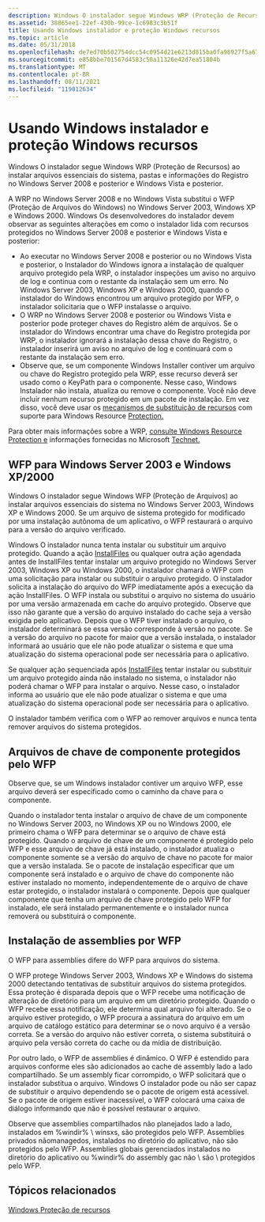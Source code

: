 ```yaml
---
description: Windows O instalador segue Windows WRP (Proteção de Recursos) ao instalar arquivos essenciais do sistema, pastas e informações do Registro no Windows Server 2008 e posterior e Windows Vista e posterior.
ms.assetid: 38865ee1-22ef-430b-99ce-1c6983c3b51f
title: Usando Windows instalador e proteção Windows recursos
ms.topic: article
ms.date: 05/31/2018
ms.openlocfilehash: de7ed70b502754dcc54c0954d21e6213d815ba0fa98927f5a67680700a4dd802
ms.sourcegitcommit: e858bbe701567d4583c50a11326e42d7ea51804b
ms.translationtype: MT
ms.contentlocale: pt-BR
ms.lasthandoff: 08/11/2021
ms.locfileid: "119012634"
---
```

# <a name="using-windows-installer-and-windows-resource-protection"></a>Usando Windows instalador e proteção Windows recursos

Windows O instalador segue Windows WRP (Proteção de Recursos) ao instalar arquivos essenciais do sistema, pastas e informações do Registro no Windows Server 2008 e posterior e Windows Vista e posterior.

A WRP no Windows Server 2008 e no Windows Vista substitui o WFP (Proteção de Arquivos do Windows) no Windows Server 2003, Windows XP e Windows 2000. Windows Os desenvolvedores do instalador devem observar as seguintes alterações em como o instalador lida com recursos protegidos no Windows Server 2008 e posterior e Windows Vista e posterior:

-   Ao executar no Windows Server 2008 e posterior ou no Windows Vista e posterior, o Instalador do Windows ignora a instalação de qualquer arquivo protegido pela WRP, o instalador inspeções um aviso no arquivo de log e continua com o restante da instalação sem um erro. No Windows Server 2003, Windows XP e Windows 2000, quando o instalador do Windows encontrou um arquivo protegido por WFP, o instalador solicitaria que o WFP instalasse o arquivo.
-   O WRP no Windows Server 2008 e posterior ou Windows Vista e posterior pode proteger chaves do Registro além de arquivos. Se o instalador do Windows encontrar uma chave do Registro protegida por WRP, o instalador ignorará a instalação dessa chave do Registro, o instalador inserirá um aviso no arquivo de log e continuará com o restante da instalação sem erro.
-   Observe que, se um componente Windows Installer contiver um arquivo ou chave do Registro protegido pela WRP, esse recurso deverá ser usado como o KeyPath para o componente. Nesse caso, Windows Instalador não instala, atualiza ou remove o componente. Você não deve incluir nenhum recurso protegido em um pacote de instalação. Em vez disso, você deve usar os [mecanismos de substituição de recursos](../wfp/supported-file-replacement-mechanisms.md) com suporte para Windows Resource [Protection.](../wfp/windows-resource-protection-portal.md)

Para obter mais informações sobre a WRP, [consulte Windows Resource Protection e](../wfp/windows-resource-protection-portal.md) informações fornecidas no Microsoft [Technet.](/previous-versions/windows/it-pro/windows-server-2008-R2-and-2008/cc709691(v=ws.10))

## <a name="wfp-for-windows-server-2003-and-windows-xp2000"></a>WFP para Windows Server 2003 e Windows XP/2000

Windows O instalador segue Windows WFP (Proteção de Arquivos) ao instalar arquivos essenciais do sistema no Windows Server 2003, Windows XP e Windows 2000. Se um arquivo de sistema protegido for modificado por uma instalação autônoma de um aplicativo, o WFP restaurará o arquivo para a versão do arquivo verificado.

Windows O instalador nunca tenta instalar ou substituir um arquivo protegido. Quando a ação [InstallFiles](installfiles-action.md) ou qualquer outra ação agendada antes de InstallFiles tentar instalar um arquivo protegido no Windows Server 2003, Windows XP ou Windows 2000, o instalador chamará o WFP com uma solicitação para instalar ou substituir o arquivo protegido. O instalador solicita a instalação do arquivo do WFP imediatamente após a execução da ação InstallFiles. O WFP instala ou substitui o arquivo no sistema do usuário por uma versão armazenada em cache do arquivo protegido. Observe que isso não garante que a versão do arquivo instalado do cache seja a versão exigida pelo aplicativo. Depois que o WFP tiver instalado o arquivo, o instalador determinará se essa versão corresponde à versão no pacote. Se a versão do arquivo no pacote for maior que a versão instalada, o instalador informará ao usuário que ele não pode atualizar o sistema e que uma atualização do sistema operacional pode ser necessária para o aplicativo.

Se qualquer ação sequenciada após [InstallFiles](installfiles-action.md) tentar instalar ou substituir um arquivo protegido ainda não instalado no sistema, o instalador não poderá chamar o WFP para instalar o arquivo. Nesse caso, o instalador informa ao usuário que ele não pode atualizar o sistema e que uma atualização do sistema operacional pode ser necessária para o aplicativo.

O instalador também verifica com o WFP ao remover arquivos e nunca tenta remover arquivos do sistema protegidos.

## <a name="component-key-files-protected-by-wfp"></a>Arquivos de chave de componente protegidos pelo WFP

Observe que, se um Windows instalador contiver um arquivo WFP, esse arquivo deverá ser especificado como o caminho da chave para o componente.

Quando o instalador tenta instalar o arquivo de chave de um componente no Windows Server 2003, no Windows XP ou no Windows 2000, ele primeiro chama o WFP para determinar se o arquivo de chave está protegido. Quando o arquivo de chave de um componente é protegido pelo WFP e esse arquivo de chave já está instalado, o instalador atualiza o componente somente se a versão do arquivo de chave no pacote for maior que a versão instalada. Se o pacote de instalação especificar que um componente será instalado e o arquivo de chave do componente não estiver instalado no momento, independentemente de o arquivo de chave estar protegido, o instalador instalará o componente. Depois que qualquer componente que tenha um arquivo de chave protegido pelo WFP for instalado, ele será instalado permanentemente e o instalador nunca removerá ou substituirá o componente.

## <a name="installation-of-assemblies-by-wfp"></a>Instalação de assemblies por WFP

O WFP para assemblies difere do WFP para arquivos do sistema.

O WFP protege Windows Server 2003, Windows XP e Windows do sistema 2000 detectando tentativas de substituir arquivos do sistema protegidos. Essa proteção é disparada depois que o WFP recebe uma notificação de alteração de diretório para um arquivo em um diretório protegido. Quando o WFP recebe essa notificação, ele determina qual arquivo foi alterado. Se o arquivo estiver protegido, o WFP procura a assinatura do arquivo em um arquivo de catálogo estático para determinar se o novo arquivo é a versão correta. Se a versão do arquivo não estiver correta, o sistema substituirá o arquivo pela versão correta do cache ou da mídia de distribuição.

Por outro lado, o WFP de assemblies é dinâmico. O WFP é estendido para arquivos conforme eles são adicionados ao cache de assembly lado a lado compartilhado. Se um assembly ficar corrompido, o WFP solicitará que o instalador substitua o arquivo. Windows O instalador pode ou não ser capaz de substituir o arquivo dependendo se o pacote de origem está acessível. Se o pacote de origem estiver inacessível, o WFP colocará uma caixa de diálogo informando que não é possível restaurar o arquivo.

Observe que assemblies compartilhados não planejados lado a lado, instalados em %windir% \\ winsxs, são protegidos pelo WFP. Assemblies privados nãomanagedos, instalados no diretório do aplicativo, não são protegidos pelo WFP. Assemblies globais gerenciados instalados no diretório do aplicativo ou %windir% do assembly gac não \\ são \\ protegidos pelo WFP.

## <a name="related-topics"></a>Tópicos relacionados

<dl> <dt>

[Windows Proteção de recursos](../wfp/windows-resource-protection-portal.md)
</dt> </dl>

 

 
